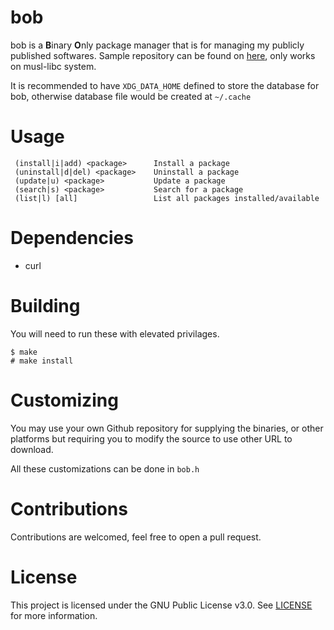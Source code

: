 # bob
bob is a **B**inary **O**nly package manager that is for managing my publicly published softwares. Sample repository can be found on [here](https://github.com/night0721/bob-packages), only works on musl-libc system.

It is recommended to have `XDG_DATA_HOME` defined to store the database for bob, otherwise database file would be created at `~/.cache`

# Usage
```
 (install|i|add) <package>	    Install a package
 (uninstall|d|del) <package>	Uninstall a package
 (update|u) <package>		    Update a package
 (search|s) <package>		    Search for a package
 (list|l) [all] 		        List all packages installed/available
```

# Dependencies
- curl

# Building
You will need to run these with elevated privilages.
```
$ make 
# make install
```

# Customizing
You may use your own Github repository for supplying the binaries, or other platforms but requiring you to modify the source to use other URL to download.

All these customizations can be done in `bob.h`

# Contributions
Contributions are welcomed, feel free to open a pull request.

# License
This project is licensed under the GNU Public License v3.0. See [LICENSE](https://github.com/night0721/bob/blob/master/LICENSE) for more information.
